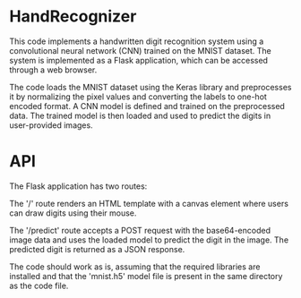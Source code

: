 # HandRecognizer

This code implements a handwritten digit recognition system using a convolutional neural network (CNN) trained on the MNIST dataset. The system is implemented as a Flask application, which can be accessed through a web browser.

The code loads the MNIST dataset using the Keras library and preprocesses it by normalizing the pixel values and converting the labels to one-hot encoded format. A CNN model is defined and trained on the preprocessed data. The trained model is then loaded and used to predict the digits in user-provided images.

# API

The Flask application has two routes:

   The '/' route renders an HTML template with a canvas element where users can draw digits using their mouse.

   The '/predict' route accepts a POST request with the base64-encoded image data and uses the loaded model to predict the digit in the image. The predicted digit is returned as a JSON response.

The code should work as is, assuming that the required libraries are installed and that the 'mnist.h5' model file is present in the same directory as the code file.
